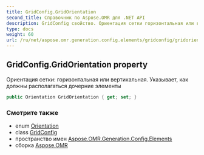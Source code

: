 ```yaml
---
title: GridConfig.GridOrientation
second_title: Справочник по Aspose.OMR для .NET API
description: GridConfig свойство. Ориентация сетки горизонтальная или вертикальная. Указывает как должны располагаться дочерние элементы
type: docs
weight: 60
url: /ru/net/aspose.omr.generation.config.elements/gridconfig/gridorientation/
---
```

## GridConfig.GridOrientation property

Ориентация сетки: горизонтальная или вертикальная. Указывает, как должны располагаться дочерние элементы

```csharp
public Orientation GridOrientation { get; set; }
```

### Смотрите также

* enum [Orientation](../../../aspose.omr.generation/orientation/)
* class [GridConfig](../)
* пространство имен [Aspose.OMR.Generation.Config.Elements](../../gridconfig/)
* сборка [Aspose.OMR](../../../)


